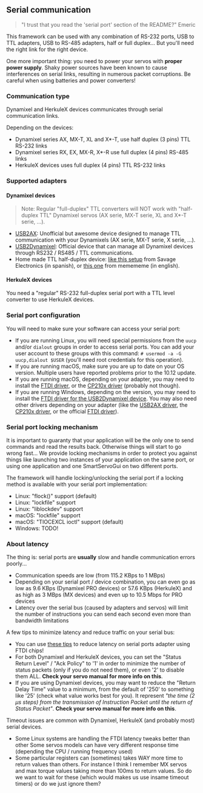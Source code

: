 Serial communication
--------------------

> "I trust that you read the 'serial port' section of the README?" Emeric

This framework can be used with any combination of RS-232 ports, USB to TTL adapters, USB to RS-485 adapters, half or full duplex... But you'll need the right link for the right device.

One more important thing: you need to power your servos with **proper power supply**. Shaky power sources have been known to cause interferences on serial links, resulting in numerous packet corruptions. Be careful when using batteries and power converters!

### Communication type

Dynamixel and HerkuleX devices communicates through serial communication links.

Depending on the devices:
- Dynamixel series AX, MX-T, XL and X*-T, use half duplex (3 pins) TTL RS-232 links
- Dynamixel series RX, EX, MX-R, X*-R use full duplex (4 pins) RS-485 links
- HerkuleX devices uses full duplex (4 pins) TTL RS-232 links

### Supported adapters

#### Dynamixel devices

> Note: Regular "full-duplex" TTL converters will NOT work with "half-duplex TTL" Dynamixel servos (AX serie, MX-T serie, XL and X*-T serie, ...).

* [USB2AX](http://www.xevelabs.com/doku.php?id=product:usb2ax:usb2ax): Unofficial but awesome device designed to manage TTL communication with your Dynamixels (AX serie, MX-T serie, X serie, ...).
* [USB2Dynamixel](http://support.robotis.com/en/product/auxdevice/interface/usb2dxl_manual.htm): Official device that can manage all Dynamixel devices through RS232 / RS485 / TTL communications.
* Home made TTL half-duplex device: [like this setup](http://savageelectronics.blogspot.fr/2011/01/arduino-y-dynamixel-ax-12.html) from Savage Electronics (in spanish), or [this one](http://www.memememememememe.me/the-dynamixel/) from memememe (in english).

#### HerkuleX devices

You need a "regular" RS-232 full-duplex serial port with a TTL level converter to use HerkuleX devices.

### Serial port configuration

You will need to make sure your software can access your serial port:
* If you are running Linux, you will need special permissions from the `uucp` and/or `dialout` groups in order to access serial ports. You can add your user account to these groups with this command: `# usermod -a -G uucp,dialout $USER` (you'll need root credentials for this operation).
* If you are running macOS, make sure you are up to date on your OS version. Multiple users have reported problems prior to the 10.12 update.
* If you are running macOS, depending on your adapter, you may need to install the [FTDI driver](http://www.robotis.com/xe/download_en/646927), or the [CP210x driver](http://www.silabs.com/products/mcu/pages/usbtouartbridgevcpdrivers.aspx) (probably not though).
* If you are running Windows, depending on the version, you may need to install the [FTDI driver for the USB2Dynamixel device](http://www.robotis.com/xe/download_en/646927). You may also need other drivers depending on your adapter (like the [USB2AX driver](https://raw.githubusercontent.com/Xevel/usb2ax/master/firmware/lufa_usb2ax/USB2AX.inf), the [CP210x driver](http://www.silabs.com/products/mcu/pages/usbtouartbridgevcpdrivers.aspx), or the official [FTDI driver](http://www.ftdichip.com/Drivers/D2XX.htm)).

### Serial port locking mechanism

It is important to guaranty that your application will be the only one to send commands and read the results back. Otherwise things will start to go wrong fast... We provide locking mechanisms in order to protect you against things like launching two instances of your application on the same port, or using one application and one SmartServoGui on two different ports.

The framework will handle locking/unlocking the serial port if a locking method is available with your serial port implementation:
* Linux: "flock()" support (default)
* Linux: "lockfile" support
* Linux: "liblockdev" support
* macOS: "lockfile" support
* macOS: "TIOCEXCL ioctl" support (default)
* Windows: TODO!

### About latency

The thing is: serial ports are **usually** slow and handle communication errors poorly...
* Communication speeds are low (from 115.2 KBps to 1 MBps)
* Depending on your serial port / device combination, you can even go as low as 9.6 KBps (Dynamixel PRO devices) or 57.6 KBps (HerkuleX) and as high as 3 MBps (MX devices) and even up to 10.5 Mbps for PRO devices
* Latency over the serial bus (caused by adapters and servos) will limit the number of instructions you can send each second even more than bandwidth limitations

A few tips to minimize latency and reduce traffic on your serial bus:
* You can use [these tips](https://projectgus.com/2011/10/notes-on-ftdi-latency-with-arduino/) to reduce latency on serial ports adapter using FTDI chips!
* For both Dynamixel and HerkuleX devices, you can set the "Status Return Level" / "Ack Policy" to '1' in order to minimize the number of status packets (only if you do not need them), or even '2' to disable them ALL. **Check your servo manual for more info on this**.
* If you are using Dynamixel devices, you may want to reduce the "Return Delay Time" value to a minimum, from the default of '250' to something like '25' (check what value works best for you). It represent *"the time (2 µs steps) from the transmission of Instruction Packet until the return of Status Packet"*. **Check your servo manual for more info on this**.

Timeout issues are common with Dynamixel, HerkuleX (and probably most) serial devices.

* Some Linux systems are handling the FTDI latency tweaks better than other
Some servos models can have very different response time (depending the CPU / running frequency used)
* Some particular registers can (sometimes) takes WAY more time to return values than others. For instance I think I remember MX servos and max torque values taking more than 100ms to return values. So do we want to wait for these (which would makes us use insame timeout timers) or do we just ignore them?
